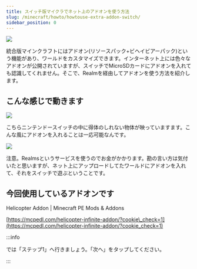 ```yaml
---
title: スイッチ版マイクラでネット上のアドオンを使う方法
slug: /minecraft/howto/howtouse-extra-addon-switch/
sidebar_position: 0
---
```


![](https://cdn-ak.f.st-hatena.com/images/fotolife/s/sasigume/20210208/20210208102533.png)

統合版マインクラフトにはアドオン(リソースパック+ビヘイビアーパック)という機能があり、ワールドをカスタマイズできます。インターネット上には色々なアドオンが公開されていますが、スイッチでMicroSDカードにアドオンを入れても認識してくれません。そこで、Realmを経由してアドオンを使う方法を紹介します。


## こんな感じで動きます

![](https://cdn-ak.f.st-hatena.com/images/fotolife/s/sasigume/20210208/20210208123622.png)

こちらニンテンドースイッチの中に得体のしれない物体が映っていますます。こんな風にアドオンを入れることは一応可能なんです。

![](https://cdn-ak.f.st-hatena.com/images/fotolife/s/sasigume/20210208/20210208102615.png)

注意。Realmsというサービスを使うのでお金がかかります。勘の言い方は気付いたと思いますが、ネット上にアップロードしてたワールドにアドオンを入れて、それをスイッチで遊ぶということです。

## 今回使用しているアドオンです

Helicopter Addon | Minecraft PE Mods & Addons

[https://mcpedl.com/helicopter-infinite-addon/?cookie\_check=1](https://mcpedl.com/helicopter-infinite-addon/?cookie_check=1)

:::info

では「ステップ1」へ行きましょう。「次へ」をタップしてください。

:::